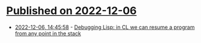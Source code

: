 # [Published on 2022-12-06](index.md)

* [2022-12-06, 14:45:58](https://lobste.rs/s/auu3eo/debugging_lisp_cl_we_can_resume_program) - [Debugging Lisp: in CL we can resume a program from any point in the stack](https://lisp-journey.gitlab.io/blog/debugging-lisp-fix-and-resume-a-program-from-any-point-in-stack/)
